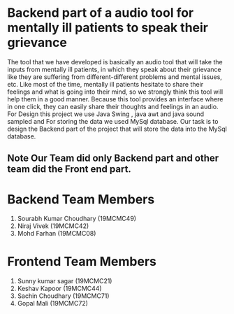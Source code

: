 # Backend part of a audio tool for mentally ill patients to speak their grievance
The tool that we have developed is basically an audio tool that will take the inputs from mentally ill patients, in which they speak about their grievance like they are suffering from different-different problems and mental issues, etc. Like most of the time, mentally ill patients hesitate to share their feelings and what is going into their mind, so we strongly think this tool will help them in a good manner. Because this tool provides an interface where in one click, they can easily share their thoughts and feelings in an audio. For Design this project we use Java Swing , java awt and java sound sampled and For storing the data we used MySql database. 
Our task is to design the Backend part of the project that will store the data into the MySql database. 

## Note Our Team did only Backend part and other team did the Front end part.

# Backend Team Members

1. Sourabh Kumar Choudhary (19MCMC49)
2. Niraj Vivek (19MCMC42)
3. Mohd Farhan (19MCMC08)

# Frontend Team Members 

1. Sunny kumar sagar (19MCMC21)
2. Keshav Kapoor (19MCMC44)
3. Sachin Choudhary (19MCMC71)
4. Gopal Mali (19MCMC72)
